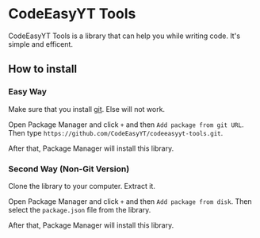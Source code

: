 # CodeEasyYT Tools

CodeEasyYT Tools is a library that can help you while writing code. It's simple and efficent.

## How to install
### Easy Way
Make sure that you install [git](https://git-scm.com/downloads). Else will not work.

Open Package Manager and click `+` and then `Add package from git URL`. Then type `https://github.com/CodeEasyYT/codeeasyyt-tools.git`.

After that, Package Manager will install this library.

### Second Way (Non-Git Version)
Clone the library to your computer. Extract it.

Open Package Manager and click `+` and then `Add package from disk`. Then select the `package.json` file from the library.

After that, Package Manager will install this library.
